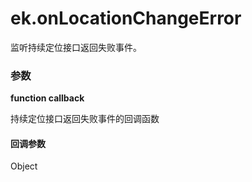 # ek.onLocationChangeError

监听持续定位接口返回失败事件。

### 参数

**function callback**

持续定位接口返回失败事件的回调函数

#### 回调参数

Object

<Results :data="results" />

<script setup>
const results = [
  {
    name: 'errMsg',
    type: 'string',
    desc: "错误信息",
    version: '0.1.0',
  },
]
</script>
